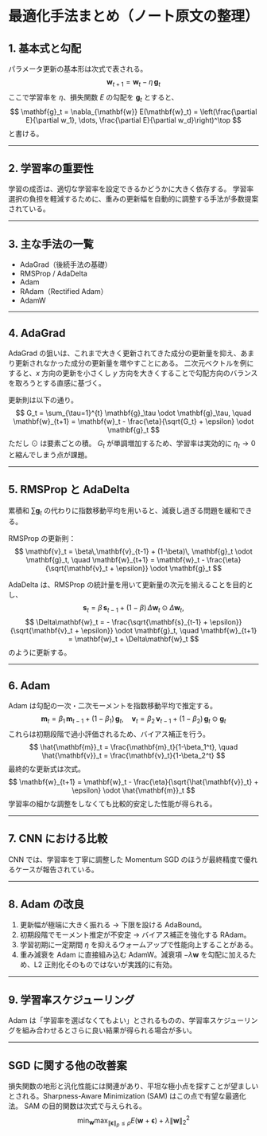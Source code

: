 # 最適化手法まとめ（ノート原文の整理）

## 1. 基本式と勾配

パラメータ更新の基本形は次式で表される。
$$
\mathbf{w}_{t+1} = \mathbf{w}_t - \eta\,\mathbf{g}_t
$$
ここで学習率を $\eta$、損失関数 $E$ の勾配を $\mathbf{g}_t$ とすると、
$$
\mathbf{g}_t = \nabla_{\mathbf{w}} E(\mathbf{w}_t) = \left(\frac{\partial E}{\partial w_1}, \dots, \frac{\partial E}{\partial w_d}\right)^\top
$$
と書ける。

---

## 2. 学習率の重要性

学習の成否は、適切な学習率を設定できるかどうかに大きく依存する。
学習率選択の負担を軽減するために、重みの更新幅を自動的に調整する手法が多数提案されている。

---

## 3. 主な手法の一覧

- AdaGrad（後続手法の基礎）
- RMSProp / AdaDelta
- Adam
- RAdam（Rectified Adam）
- AdamW

---

## 4. AdaGrad

AdaGrad の狙いは、これまで大きく更新されてきた成分の更新量を抑え、あまり更新されなかった成分の更新量を増やすことにある。
二次元ベクトルを例にすると、$x$ 方向の更新を小さくし $y$ 方向を大きくすることで勾配方向のバランスを取ろうとする直感に基づく。

更新則は以下の通り。
$$
G_t = \sum_{\tau=1}^{t} \mathbf{g}_\tau \odot \mathbf{g}_\tau, \quad
\mathbf{w}_{t+1} = \mathbf{w}_t - \frac{\eta}{\sqrt{G_t} + \epsilon} \odot \mathbf{g}_t
$$
ただし $\odot$ は要素ごとの積。
$G_t$ が単調増加するため、学習率は実効的に $\eta_t \to 0$ と縮んでしまう点が課題。

---

## 5. RMSProp と AdaDelta

累積和 $\sum \mathbf{g}_t$ の代わりに指数移動平均を用いると、減衰し過ぎる問題を緩和できる。

RMSProp の更新則：
$$
\mathbf{v}_t = \beta\,\mathbf{v}_{t-1} + (1-\beta)\, \mathbf{g}_t \odot \mathbf{g}_t, \quad
\mathbf{w}_{t+1} = \mathbf{w}_t - \frac{\eta}{\sqrt{\mathbf{v}_t + \epsilon}} \odot \mathbf{g}_t
$$

AdaDelta は、RMSProp の統計量を用いて更新量の次元を揃えることを目的とし、
$$
\mathbf{s}_t = \beta\,\mathbf{s}_{t-1} + (1-\beta)\, \Delta\mathbf{w}_t \odot \Delta\mathbf{w}_t,
$$
$$
\Delta\mathbf{w}_t = - \frac{\sqrt{\mathbf{s}_{t-1} + \epsilon}}{\sqrt{\mathbf{v}_t + \epsilon}} \odot \mathbf{g}_t, \quad
\mathbf{w}_{t+1} = \mathbf{w}_t + \Delta\mathbf{w}_t
$$
のように更新する。

---

## 6. Adam

Adam は勾配の一次・二次モーメントを指数移動平均で推定する。
$$
\mathbf{m}_t = \beta_1\,\mathbf{m}_{t-1} + (1-\beta_1)\,\mathbf{g}_t, \quad
\mathbf{v}_t = \beta_2\,\mathbf{v}_{t-1} + (1-\beta_2)\, \mathbf{g}_t \odot \mathbf{g}_t
$$
これらは初期段階で過小評価されるため、バイアス補正を行う。
$$
\hat{\mathbf{m}}_t = \frac{\mathbf{m}_t}{1-\beta_1^t}, \quad
\hat{\mathbf{v}}_t = \frac{\mathbf{v}_t}{1-\beta_2^t}
$$
最終的な更新式は次式。
$$
\mathbf{w}_{t+1} = \mathbf{w}_t - \frac{\eta}{\sqrt{\hat{\mathbf{v}}_t} + \epsilon} \odot \hat{\mathbf{m}}_t
$$
学習率の細かな調整をしなくても比較的安定した性能が得られる。

---

## 7. CNN における比較

CNN では、学習率を丁寧に調整した Momentum SGD のほうが最終精度で優れるケースが報告されている。

---

## 8. Adam の改良

1. 更新幅が極端に大きく振れる → 下限を設ける AdaBound。
2. 初期段階でモーメント推定が不安定 → バイアス補正を強化する RAdam。
3. 学習初期に一定期間 $\eta$ を抑えるウォームアップで性能向上することがある。
4. 重み減衰を Adam に直接組み込む AdamW。減衰項 $-\lambda \mathbf{w}$ を勾配に加えるため、L2 正則化そのものではないが実践的に有効。

---

## 9. 学習率スケジューリング

Adam は「学習率を選ばなくてもよい」とされるものの、学習率スケジューリングを組み合わせるとさらに良い結果が得られる場合が多い。

---

## SGD に関する他の改善案

損失関数の地形と汎化性能には関連があり、平坦な極小点を探すことが望ましいとされる。Sharpness-Aware Minimization (SAM) はこの点で有望な最適化法。
SAM の目的関数は次式で与えられる。
$$
\min_{\mathbf{w}} \max_{\lVert \boldsymbol{\epsilon} \rVert_p \le \rho} E(\mathbf{w} + \boldsymbol{\epsilon}) + \lambda \lVert \mathbf{w} \rVert_2^2
$$
